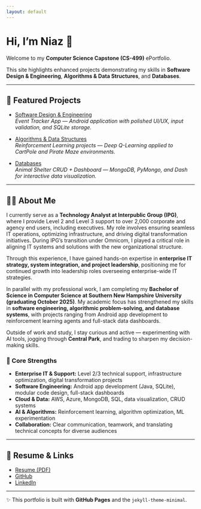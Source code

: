 ```yaml
---
layout: default
---
```


# Hi, I’m Niaz 👋

Welcome to my **Computer Science Capstone (CS-499)** ePortfolio.  

This site highlights enhanced projects demonstrating my skills in **Software Design & Engineering**, **Algorithms & Data Structures**, and **Databases**.

---

## 🚀 Featured Projects

- [Software Design & Engineering](/projects/software-design.html)  
  *Event Tracker App — Android application with polished UI/UX, input validation, and SQLite storage.*

- [Algorithms & Data Structures](/projects/algorithms.html)  
  *Reinforcement Learning projects — Deep Q-Learning applied to CartPole and Pirate Maze environments.*

- [Databases](/projects/databases.html)  
  *Animal Shelter CRUD + Dashboard — MongoDB, PyMongo, and Dash for interactive data visualization.*

---

## 👨‍💻 About Me

I currently serve as a **Technology Analyst at Interpublic Group (IPG)**, where I provide Level 2 and Level 3 support to over 2,000 corporate and agency end users, including executives. My role involves ensuring seamless IT operations, optimizing infrastructure, and driving digital transformation initiatives. During IPG’s transition under Omnicom, I played a critical role in aligning IT systems and solutions with the new organizational structure.  

Through this experience, I have gained hands-on expertise in **enterprise IT strategy, system integration, and project leadership**, positioning me for continued growth into leadership roles overseeing enterprise-wide IT strategies.  

In parallel with my professional work, I am completing my **Bachelor of Science in Computer Science at Southern New Hampshire University (graduating October 2025)**. My academic focus has strengthened my skills in **software engineering, algorithmic problem-solving, and database systems**, with projects ranging from Android app development to reinforcement learning agents and full-stack data dashboards.  

Outside of work and study, I stay curious and active — experimenting with AI tools, jogging through **Central Park**, and trading to sharpen my decision-making skills.  

### 🔑 Core Strengths
- **Enterprise IT & Support:** Level 2/3 technical support, infrastructure optimization, digital transformation projects  
- **Software Engineering:** Android app development (Java, SQLite), modular code design, full-stack dashboards  
- **Cloud & Data:** AWS, Azure, MongoDB, SQL, data visualization, CRUD systems  
- **AI & Algorithms:** Reinforcement learning, algorithm optimization, ML experimentation  
- **Collaboration:** Clear communication, teamwork, and translating technical concepts for diverse audiences  

---

## 📄 Resume & Links

- [Resume (PDF)](/assets/resume.pdf)  
- [GitHub](https://github.com/niazkhan0731)  
- [LinkedIn](https://linkedin.com/in/niazkhan0731)

---

✨ This portfolio is built with **GitHub Pages** and the `jekyll-theme-minimal`.
